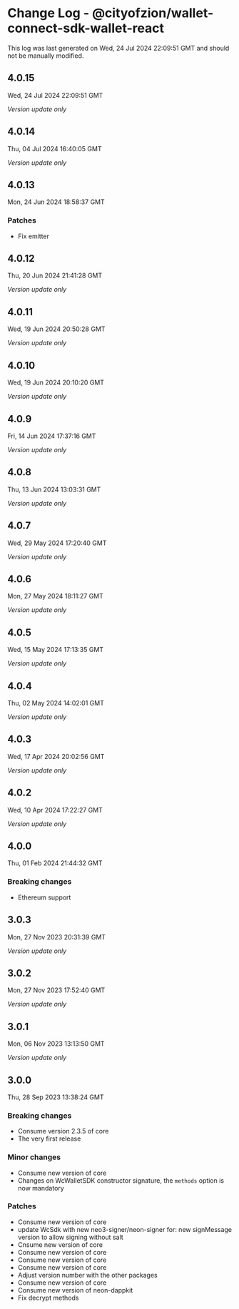 # Change Log - @cityofzion/wallet-connect-sdk-wallet-react

This log was last generated on Wed, 24 Jul 2024 22:09:51 GMT and should not be manually modified.

## 4.0.15
Wed, 24 Jul 2024 22:09:51 GMT

_Version update only_

## 4.0.14
Thu, 04 Jul 2024 16:40:05 GMT

_Version update only_

## 4.0.13
Mon, 24 Jun 2024 18:58:37 GMT

### Patches

- Fix emitter

## 4.0.12
Thu, 20 Jun 2024 21:41:28 GMT

_Version update only_

## 4.0.11
Wed, 19 Jun 2024 20:50:28 GMT

_Version update only_

## 4.0.10
Wed, 19 Jun 2024 20:10:20 GMT

_Version update only_

## 4.0.9
Fri, 14 Jun 2024 17:37:16 GMT

_Version update only_

## 4.0.8
Thu, 13 Jun 2024 13:03:31 GMT

_Version update only_

## 4.0.7
Wed, 29 May 2024 17:20:40 GMT

_Version update only_

## 4.0.6
Mon, 27 May 2024 18:11:27 GMT

_Version update only_

## 4.0.5
Wed, 15 May 2024 17:13:35 GMT

_Version update only_

## 4.0.4
Thu, 02 May 2024 14:02:01 GMT

_Version update only_

## 4.0.3
Wed, 17 Apr 2024 20:02:56 GMT

_Version update only_

## 4.0.2
Wed, 10 Apr 2024 17:22:27 GMT

_Version update only_

## 4.0.0
Thu, 01 Feb 2024 21:44:32 GMT

### Breaking changes

- Ethereum support

## 3.0.3
Mon, 27 Nov 2023 20:31:39 GMT

_Version update only_

## 3.0.2
Mon, 27 Nov 2023 17:52:40 GMT

_Version update only_

## 3.0.1
Mon, 06 Nov 2023 13:13:50 GMT

_Version update only_

## 3.0.0
Thu, 28 Sep 2023 13:38:24 GMT

### Breaking changes

- Consume version 2.3.5 of core
- The very first release

### Minor changes

- Consume new version of core
- Changes on WcWalletSDK constructor signature, the `methods` option is now mandatory

### Patches

- Consume new version of core
- update WcSdk with new neo3-signer/neon-signer for: new signMessage version to allow signing without salt
- Cnsume new version of core
- Consume new version of core
- Consume new version of core
- Consume new version of core
- Adjust version number with the other packages
- Consume new version of core
- Consume new version of neon-dappkit
- Fix decrypt methods

